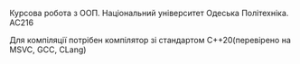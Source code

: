 Курсова робота з ООП. Національний університет Одеська Політехніка. АС216

Для компіляції потрібен компілятор зі стандартом С++20(перевірено на MSVC, GCC, CLang)
